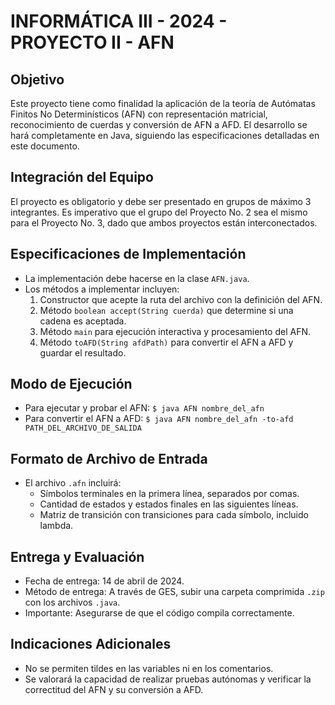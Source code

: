 # INFORMÁTICA III - 2024 - PROYECTO II - AFN

## Objetivo

Este proyecto tiene como finalidad la aplicación de la teoría de Autómatas Finitos No Determinísticos (AFN) con representación matricial, reconocimiento de cuerdas y conversión de AFN a AFD. El desarrollo se hará completamente en Java, siguiendo las especificaciones detalladas en este documento.

## Integración del Equipo

El proyecto es obligatorio y debe ser presentado en grupos de máximo 3 integrantes. Es imperativo que el grupo del Proyecto No. 2 sea el mismo para el Proyecto No. 3, dado que ambos proyectos están interconectados.

## Especificaciones de Implementación

- La implementación debe hacerse en la clase `AFN.java`.
- Los métodos a implementar incluyen:
  1. Constructor que acepte la ruta del archivo con la definición del AFN.
  2. Método `boolean accept(String cuerda)` que determine si una cadena es aceptada.
  3. Método `main` para ejecución interactiva y procesamiento del AFN.
  4. Método `toAFD(String afdPath)` para convertir el AFN a AFD y guardar el resultado.

## Modo de Ejecución

- Para ejecutar y probar el AFN: `$ java AFN nombre_del_afn`
- Para convertir el AFN a AFD: `$ java AFN nombre_del_afn -to-afd PATH_DEL_ARCHIVO_DE_SALIDA`

## Formato de Archivo de Entrada

- El archivo `.afn` incluirá:
  - Símbolos terminales en la primera línea, separados por comas.
  - Cantidad de estados y estados finales en las siguientes líneas.
  - Matriz de transición con transiciones para cada símbolo, incluido lambda.

## Entrega y Evaluación

- Fecha de entrega: 14 de abril de 2024.
- Método de entrega: A través de GES, subir una carpeta comprimida `.zip` con los archivos `.java`.
- Importante: Asegurarse de que el código compila correctamente.

## Indicaciones Adicionales

- No se permiten tildes en las variables ni en los comentarios.
- Se valorará la capacidad de realizar pruebas autónomas y verificar la correctitud del AFN y su conversión a AFD.
